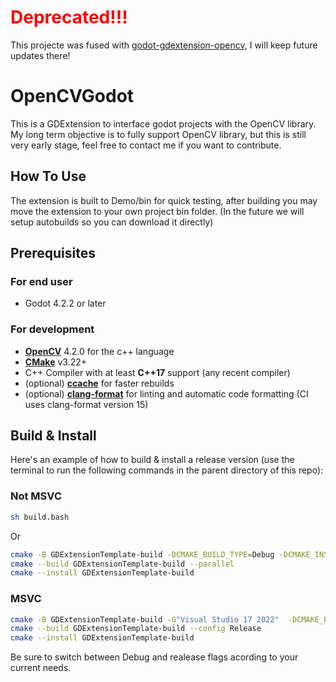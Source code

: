 # <span style="color:red">Deprecated!!!</span>
This projecte was fused with [godot-gdextension-opencv](https://github.com/matt-s-clark/godot-gdextension-opencv), I will keep future updates there!

# OpenCVGodot

This is a GDExtension to interface godot projects with the OpenCV library. My long term objective is to fully support OpenCV library, but this is still very early stage, feel free to contact me if you want to contribute.

## How To Use

The extension is built to Demo/bin for quick testing, after building you may move the extension to your own project bin folder. (In the future we will setup autobuilds so you can download it directly)


## Prerequisites

### For end user

- Godot 4.2.2 or later

### For development

- **[OpenCV](https://opencv.org/get-started/)** 4.2.0 for the c++ language
- **[CMake](https://cmake.org/)** v3.22+
- C++ Compiler with at least **C++17** support (any recent compiler)
- (optional) **[ccache](https://ccache.dev/)** for faster rebuilds
- (optional) **[clang-format](https://clang.llvm.org/docs/ClangFormat.html)** for linting and automatic code formatting (CI uses clang-format version 15)




## Build & Install

Here's an example of how to build & install a release version (use the terminal to run the following commands in the parent directory of this repo):

### Not MSVC

```sh
sh build.bash
```

Or

```sh
cmake -B GDExtensionTemplate-build -DCMAKE_BUILD_TYPE=Debug -DCMAKE_INSTALL_PREFIX=GDExtensionTemplate-install GDExtensionTemplate
cmake --build GDExtensionTemplate-build --parallel
cmake --install GDExtensionTemplate-build
```

### MSVC

```sh
cmake -B GDExtensionTemplate-build -G"Visual Studio 17 2022"  -DCMAKE_BUILD_TYPE=Release -DCMAKE_INSTALL_PREFIX=GDExtensionTemplate-install GDExtensionTemplate
cmake --build GDExtensionTemplate-build --config Release
cmake --install GDExtensionTemplate-build
```

Be sure to switch between Debug and realease flags acording to your current needs.
